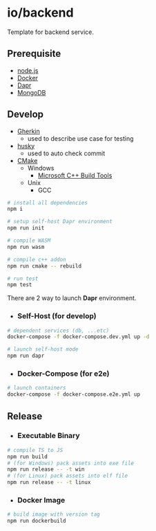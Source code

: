 # io/backend

Template for backend service.

## Prerequisite

* [node.js](https://nodejs.org/en/)
* [Docker](https://docs.docker.com/)
* [Dapr](https://dapr.io/)
* [MongoDB](https://www.mongodb.com/docs/drivers/node/current/)

## Develop

* [Gherkin](https://cucumber.io/docs/gherkin/)
  * used to describe use case for testing
* [husky](https://www.npmjs.com/package/husky)
  * used to auto check commit
* [CMake](https://cmake.org/)
  * Windows
    * [Microsoft C++ Build Tools](https://visualstudio.microsoft.com/zh-hant/visual-cpp-build-tools/)
  * Unix
    * GCC

```sh
# install all dependencies
npm i

# setup self-host Dapr environment
npm run init

# compile WASM
npm run wasm

# compile c++ addon
npm run cmake -- rebuild

# run test
npm test
```

There are 2 way to launch **Dapr** environment.

* ### Self-Host (for develop)

```sh
# dependent services (db, ...etc)
docker-compose -f docker-compose.dev.yml up -d

# launch self-host mode
npm run dapr
```

* ### Docker-Compose (for e2e)

```sh
# launch containers
docker-compose -f docker-compose.e2e.yml up
```

## Release

* ### Executable Binary

```sh
# compile TS to JS
npm run build
# (for Windows) pack assets into exe file
npm run release -- -t win
# (for Linux) pack assets into elf file
npm run release -- -t linux
```

* ### Docker Image

```sh
# build image with version tag
npm run dockerbuild
```
